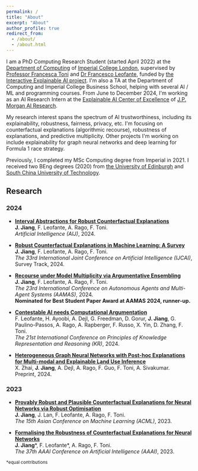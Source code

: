 ```yaml
---
permalink: /
title: "About"
excerpt: "About"
author_profile: true
redirect_from: 
  - /about/
  - /about.html
---
```


I am a PhD Computing Research Student (started April 2022) at the [Department of Computing](https://www.imperial.ac.uk/computing) of [Imperial College London](https://www.imperial.ac.uk/), supervised by [Professor Francesca Toni](https://www.doc.ic.ac.uk/~ft/) and [Dr Francesco Leofante](https://fraleo.github.io/), funded by [the Interactive Explainable AI project](https://raeng.org.uk/programmes-and-prizes/programmes/meet-the-researchers/professor-francesca-toni). I'm also a TA at the Department of Computing and Imperial College Business School, helping with several AI / ML and programming courses. From June to December 2024, I'm working as an AI Research Intern at the [Explainable AI Center of Excellence](https://www.jpmorgan.com/technology/artificial-intelligence/initiatives/explainable-ai-center-of-excellence) of [J.P. Morgan AI Research](https://www.jpmorgan.com/technology/artificial-intelligence).

My research interest spans the spectrum of AI trustworthiness, including its explainability, robustness, fairness, privacy, etc. I'm focusing on counterfactual explanations (algorithmic recourse), robustness of explanations, and predictive multiplicity. Other projects I'm working on include explainability for graph neural networks and deep learning for Formula 1 race strategy.

Previously, I completed my MSc Computing degree from Imperial in 2021. I received two BEng degrees (2020) from [the University of Edinburgh](https://www.ed.ac.uk/) and [South China University of Technology](https://www.scut.edu.cn/en/).

## Research

### 2024

- [**Interval Abstractions for Robust Counterfactual Explanations**](https://doi.org/10.1016/j.artint.2024.104218)\
**J. Jiang**, F. Leofante, A. Rago, F. Toni. \
  *Artificial Intelligence (AIJ)*, 2024.

- [**Robust Counterfactual Explanations in Machine Learning: A Survey**](https://www.ijcai.org/proceedings/2024/894)\
**J. Jiang**, F. Leofante, A. Rago, F. Toni. \
  *The 33rd International Joint Conference on Artificial Intelligence (IJCAI)*, Survey Track, 2024.

- [**Recourse under Model Multiplicity via Argumentative Ensembling**](https://dl.acm.org/doi/10.5555/3635637.3662950)\
**J. Jiang**, F. Leofante, A. Rago, F. Toni. \
  *The 23rd International Conference on Autonomous Agents and Multi-Agent Systems (AAMAS)*, 2024.\
**Nominated for Best Student Paper Award at AAMAS 2024, runner-up.**

- [**Contestable AI needs Computational Argumentation**](https://arxiv.org/abs/2405.10729)\
F. Leofante, H. Ayoobi, A. Dejl, G. Freedman, D. Gorur, **J. Jiang**, G. Paulino-Passos, A. Rago, A. Rapberger, F. Russo, X. Yin, D. Zhang, F. Toni. \
*The 21st International Conference on Principles of Knowledge Representation and Reasoning (KR)*, 2024.

- [**Heterogeneous Graph Neural Networks with Post-hoc Explanations for Multi-modal and Explainable Land Use Inference**](https://arxiv.org/abs/2406.13724)\
X. Zhai, **J. Jiang**, A. Dejl, A. Rago, F. Guo, F. Toni, A. Sivakumar. \
Preprint, 2024.

### 2023

- [**Provably Robust and Plausible Counterfactual Explanations for Neural Networks via Robust Optimisation**](https://proceedings.mlr.press/v222/jiang24a.html)\
**J. Jiang**, J. Lan, F. Leofante, A. Rago, F. Toni. \
  *The 15th Asian Conference on Machine Learning (ACML)*, 2023.

- [**Formalising the Robustness of Counterfactual Explanations for Neural Networks**](https://ojs.aaai.org/index.php/AAAI/article/view/26740)\
**J. Jiang**\*, F. Leofante\*, A. Rago, F. Toni. \
  *The 37th AAAI Conference on Artificial Intelligence (AAAI)*, 2023.


<sub>*equal contributions</sub>
